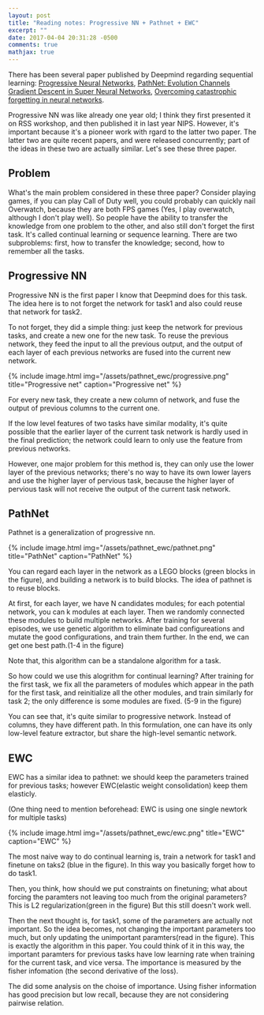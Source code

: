 ```yaml
---
layout: post
title: "Reading notes: Progressive NN + Pathnet + EWC"
excerpt: ""
date: 2017-04-04 20:31:28 -0500
comments: true
mathjax: true
---
```


There has been several paper published by Deepmind regarding sequential learning: [Progressive Neural Networks](https://arxiv.org/pdf/1606.04671.pdf), [PathNet: Evolution Channels Gradient Descent in Super Neural Networks](https://arxiv.org/pdf/1701.08734.pdf), [Overcoming catastrophic forgetting in neural networks](http://www.pnas.org/content/early/2017/03/13/1611835114.full.pdf).

Progressive NN was like already one year old; I think they first presented it on RSS workshop, and then published it in last year NIPS. However, it's important because it's a pioneer work with rgard to the latter two paper. The latter two are quite recent papers, and were released concurrently; part of the ideas in these two are actually similar. Let's see these three paper.

## Problem
What's the main problem considered in these three paper? Consider playing games, if you can play Call of Duty well, you could probably can quickly nail Overwatch, because they are both FPS games (Yes, I play overwatch, although I don't play well). So people have the ability to transfer the knowledge from one problem to the other, and also still don't forget the first task. It's called continual learning or sequence learning. There are two subproblems: first, how to transfer the knowledge; second, how to remember all the tasks.

## Progressive NN
Progressive NN is the first paper I know that Deepmind does for this task. The idea here is to not forget the network for task1 and also could reuse that network for task2.

To not forget, they did a simple thing: just keep the network for previous tasks, and create a new one for the new task. To reuse the previous network, they feed the input to all the previous output, and the output of each layer of each previous networks are fused into the current new network.

{% include image.html
            img="/assets/pathnet_ewc/progressive.png"
            title="Progressive net"
            caption="Progressive net" %}

For every new task, they create a new column of network, and fuse the output of previous columns to the current one.

If the low level features of two tasks have similar modality, it's quite possible that the earlier layer of the current task network is hardly used in the final prediction; the network could learn to only use the feature from previous networks.

However, one major problem for this method is, they can only use the lower layer of the previous networks; there's no way to have its own lower layers and use the higher layer of pervious task, because the higher layer of pervious task will not receive the output of the current task network.

## PathNet

Pathnet is a generalization of progressive nn.

{% include image.html
            img="/assets/pathnet_ewc/pathnet.png"
            title="PathNet"
            caption="PathNet" %}

You can regard each layer in the network as a LEGO blocks (green blocks in the figure), and building a network is to build blocks. The idea of pathnet is to reuse blocks.

At first, for each layer, we have N candidates modules; for each potential network, you can k modules at each layer. Then we randomly connected these modules to build multiple networks. After training for several episodes, we use genetic algorithm to eliminate bad configureations and mutate the good configurations, and train them further. In the end, we can get one best path.(1-4 in the figure)

Note that, this algorithm can be a standalone algorithm for a task.

So how could we use this alogrithm for continual learning? After training for the first task, we fix all the parameters of modules which appear in the path for the first task, and reinitialize all the other modules, and train similarly for task 2; the only difference is some modules are fixed. (5-9 in the figure)

You can see that, it's quite similar to progressive network. Instead of columns, they have different path. In this formulation, one can have its only low-level feature extractor, but share the high-level semantic network.

## EWC

EWC has a similar idea to pathnet: we should keep the parameters trained for previous tasks; however EWC(elastic weight consolidation) keep them elasticly.

(One thing need to mention beforehead: EWC is using one single newtork for multiple tasks)

{% include image.html
            img="/assets/pathnet_ewc/ewc.png"
            title="EWC"
            caption="EWC" %}

The most naive way to do continual learning is, train a network for task1 and finetune on taks2 (blue in the figure). In this way you basically forget how to do task1.

Then, you think, how should we put constraints on finetuning; what about forcing the paramters not leaving too much from the original parameters? This is L2 regularization(green in the figure) But this still doesn't work well.

Then the next thought is, for task1, some of the parameters are actually not important. So the idea becomes, not changing the important parameters too much, but only updating the unimportant paramters(read in the figure). This is exactly the algorithm in this paper. You could think of it in this way, the important paramters for previous tasks have low learning rate when training for the current task, and vice versa. The importance is measured by the fisher infomation (the second derivative of the loss).

The did some analysis on the choise of importance. Using fisher information has good precision but low recall, because they are not considering pairwise relation.


